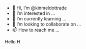 - 👋 Hi, I’m @kinmeldottrade
- 👀 I’m interested in ...
- 🌱 I’m currently learning ...
- 💞️ I’m looking to collaborate on ...
- 📫 How to reach me ...

<!---
kinmeldottrade/kinmeldottrade is a ✨ special ✨ repository because its `README.md` (this file) appears on your GitHub profile.
You can click the Preview link to take a look at your changes.
--->
Hello H
